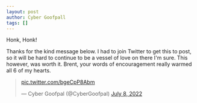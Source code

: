 ```yaml
---
layout: post
author: Cyber Goofpall
tags: []
---
```


Honk, Honk!

Thanks for the kind message below. I had to join Twitter to get this to post, so it will be hard to continue to be a vessel of love on there I'm sure. This however, was worth it. Brent, your words of encouragement really warmed all 6 of my hearts.

<blockquote class="twitter-tweet" data-media-max-width="560"><p lang="zxx" dir="ltr"><a href="https://t.co/bgeCpP8Abm">pic.twitter.com/bgeCpP8Abm</a></p>&mdash; Cyber Goofpal (@CyberGoofpal) <a href="https://twitter.com/CyberGoofpal/status/1545475172668432384?ref_src=twsrc%5Etfw">July 8, 2022</a></blockquote> <script async src="https://platform.twitter.com/widgets.js" charset="utf-8"></script>